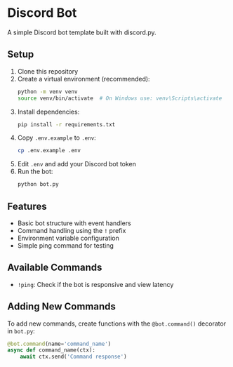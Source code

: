 # Discord Bot

A simple Discord bot template built with discord.py.

## Setup

1. Clone this repository
2. Create a virtual environment (recommended):
   ```bash
   python -m venv venv
   source venv/bin/activate  # On Windows use: venv\Scripts\activate
   ```
3. Install dependencies:
   ```bash
   pip install -r requirements.txt
   ```
4. Copy `.env.example` to `.env`:
   ```bash
   cp .env.example .env
   ```
5. Edit `.env` and add your Discord bot token
6. Run the bot:
   ```bash
   python bot.py
   ```

## Features

- Basic bot structure with event handlers
- Command handling using the `!` prefix
- Environment variable configuration
- Simple ping command for testing

## Available Commands

- `!ping`: Check if the bot is responsive and view latency

## Adding New Commands

To add new commands, create functions with the `@bot.command()` decorator in `bot.py`:

```python
@bot.command(name='command_name')
async def command_name(ctx):
    await ctx.send('Command response')
```
